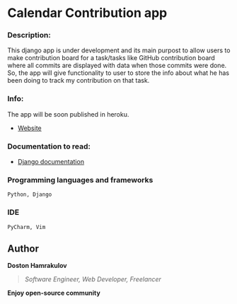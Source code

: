 # Calendar Contribution app

### Description:
This django app is under development and its main purpost to allow users to make contribution board for a task/tasks like GitHub contribution board where all commits are displayed with data when those commits were done. So, the app will give functionality to user to store the info about what he has been doing to track my contribution on that task. 


### Info:
The app will be soon published in heroku.
* [Website](https://idoston.com)


### Documentation to read:
* [Django documentation](https://docs.djangoproject.com/en/2.1/intro/tutorial01/)

### Programming languages and frameworks
```[Python, Django]
Python, Django
```

### IDE
```[Pycharm, Vim]
PyCharm, Vim
```

## Author
**Doston Hamrakulov**
>*Software Engineer, Web Developer, Freelancer*

**Enjoy open-source community**
